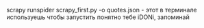 scrapy runspider scrapy_first.py -o quotes.json - этот в терминале используешь чтобы запустить понятно тебе iDONi, запоминай
